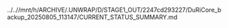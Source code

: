 ../..//mnt/h/ARCHIVE/.UNWRAP/D/STAGE1_OUT/2247cd293227/DuRiCore_backup_20250805_113147/CURRENT_STATUS_SUMMARY.md